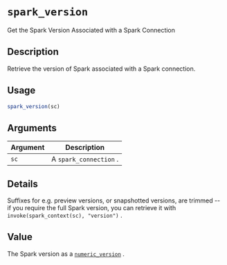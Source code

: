 # `spark_version`

Get the Spark Version Associated with a Spark Connection


## Description

Retrieve the version of Spark associated with a Spark connection.


## Usage

```r
spark_version(sc)
```


## Arguments

Argument      |Description
------------- |----------------
`sc`     |     A `spark_connection` .


## Details

Suffixes for e.g. preview versions, or snapshotted versions,
 are trimmed -- if you require the full Spark version, you can
 retrieve it with `invoke(spark_context(sc), "version")` .


## Value

The Spark version as a [`numeric_version`](#numericversion) .


